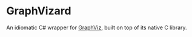 # GraphVizard
An idiomatic C# wrapper for [GraphViz](https://graphviz.org/), built on top of its native C library.


